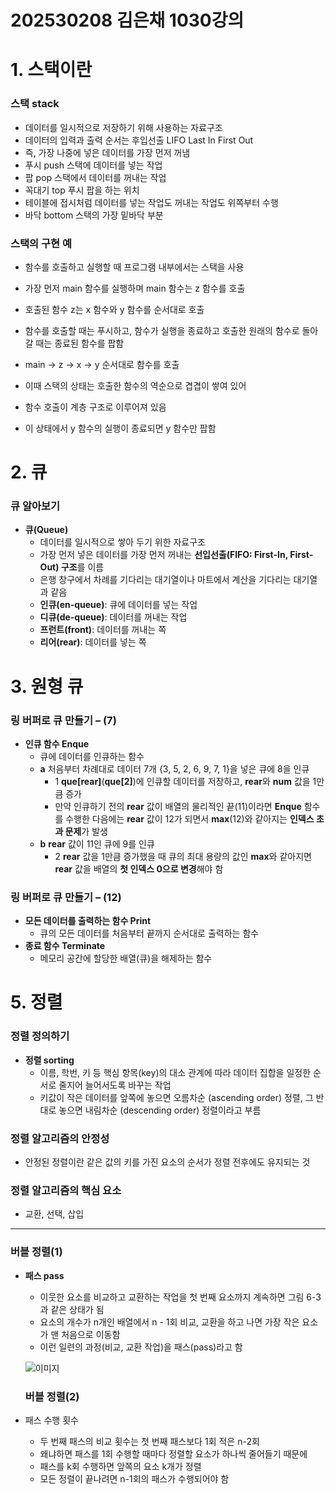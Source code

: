# 202530208 김은채 1030강의

# 1. 스택이란

### 스택 stack

* 데이터를 일시적으로 저장하기 위해 사용하는 자료구조
* 데이터의 입력과 출력 순서는 후입선출 LIFO Last In First Out
* 즉, 가장 나중에 넣은 데이터를 가장 먼저 꺼냄
* 푸시 push  스택에 데이터를 넣는 작업
* 팝 pop  스택에서 데이터를 꺼내는 작업
* 꼭대기 top  푸시 팝을 하는 위치
*   테이블에 접시처럼 데이터를 넣는 작업도 꺼내는 작업도 위쪽부터 수행
* 바닥 bottom  스택의 가장 밑바닥 부분


### 스택의 구현 예

* 함수를 호출하고 실행할 때 프로그램 내부에서는 스택을 사용
* 가장 먼저 main 함수를 실행하며 main 함수는 z 함수를 호출
* 호출된 함수 z는 x 함수와 y 함수를 순서대로 호출
* 함수를 호출할 때는 푸시하고, 함수가 실행을 종료하고 호출한 원래의 함수로 돌아갈 때는 종료된 함수를 팝함

* main -> z -> x -> y 순서대로 함수를 호출
*   이때 스택의 상태는 호출한 함수의 역순으로 겹겹이 쌓여 있어
*   함수 호출이 계층 구조로 이루어져 있음
*   이 상태에서 y 함수의 실행이 종료되면 y 함수만 팝함


# 2. 큐
### 큐 알아보기

* **큐(Queue)**
    * 데이터를 일시적으로 쌓아 두기 위한 자료구조
    * 가장 먼저 넣은 데이터를 가장 먼저 꺼내는 **선입선출(FIFO: First-In, First-Out) 구조**를 이름
    * 은행 창구에서 차례를 기다리는 대기열이나 마트에서 계산을 기다리는 대기열과 같음
    * **인큐(en-queue)**: 큐에 데이터를 넣는 작업
    * **디큐(de-queue)**: 데이터를 꺼내는 작업
    * **프런트(front)**: 데이터를 꺼내는 쪽
    * **리어(rear)**: 데이터를 넣는 쪽


# 3. 원형 큐
### 링 버퍼로 큐 만들기 – (7)

  * **인큐 함수 Enque**
      * 큐에 데이터를 인큐하는 함수
      * **a** 처음부터 차례대로 데이터 7개 {3, 5, 2, 6, 9, 7, 1}을 넣은 큐에 8을 인큐
          * 1 **que[rear]**(**que[2]**)에 인큐할 데이터를 저장하고, **rear**와 **num** 값을 1만큼 증가
          * 만약 인큐하기 전의 **rear** 값이 배열의 물리적인 끝(11)이라면 **Enque** 함수를 수행한 다음에는 **rear** 값이 12가 되면서 **max**(12)와 같아지는 **인덱스 초과 문제**가 발생
      * **b** **rear** 값이 11인 큐에 9를 인큐
          * 2 **rear** 값을 1만큼 증가했을 때 큐의 최대 용량의 값인 **max**와 같아지면 **rear** 값을 배열의 **첫 인덱스 0으로 변경**해야 함

### 링 버퍼로 큐 만들기 – (12)

  * **모든 데이터를 출력하는 함수 Print**
      * 큐의 모든 데이터를 처음부터 끝까지 순서대로 출력하는 함수
  * **종료 함수 Terminate**
      * 메모리 공간에 할당한 배열(큐)을 해제하는 함수

 # 5. 정렬
### 정렬 정의하기

* **정렬 sorting**
    * 이름, 학번, 키 등 핵심 항목(key)의 대소 관계에 따라 데이터 집합을 일정한 순서로 줄지어 늘어서도록 바꾸는 작업
    * 키값이 작은 데이터를 앞쪽에 놓으면 오름차순 (ascending order) 정렬, 그 반대로 놓으면 내림차순 (descending order) 정렬이라고 부름

### 정렬 알고리즘의 안정성

* 안정된 정렬이란 같은 값의 키를 가진 요소의 순서가 정렬 전후에도 유지되는 것

### 정렬 알고리즘의 핵심 요소

* 교환, 선택, 삽입
---
### 버블 정렬(1)

* **패스 pass**
    * 이웃한 요소를 비교하고 교환하는 작업을 첫 번째 요소까지 계속하면 그림 6-3과 같은 상태가 됨
    * 요소의 개수가 n개인 배열에서 n - 1회 비교, 교환을 하고 나면 가장 작은 요소가 맨 처음으로 이동함
    * 이런 일련의 과정(비교, 교환 작업)을 패스(pass)라고 함

    ![이미지](img.jpg "이미지")

    ### 버블 정렬(2)

* 패스 수행 횟수
    * 두 번째 패스의 비교 횟수는 첫 번째 패스보다 1회 적은 n-2회
    * 왜냐하면 패스를 1회 수행할 때마다 정렬할 요소가 하나씩 줄어들기 때문에
    * 패스를 k회 수행하면 앞쪽의 요소 k개가 정렬
    * 모든 정렬이 끝나려면 n-1회의 패스가 수행되어야 함